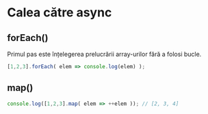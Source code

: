 # Calea către async

## forEach()

Primul pas este înțelegerea prelucrării array-urilor fără a folosi bucle.

```javascript
[1,2,3].forEach( elem => console.log(elem) );
```

## map()

```javascript
console.log([1,2,3].map( elem => ++elem )); // [2, 3, 4]
```
